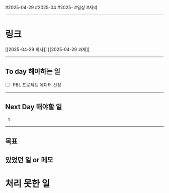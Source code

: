 #2025-04-29 #2025-04 #2025-
#일상 #저녁 

-------
# 링크
[[2025-04-29 회사]]
[[2025-04-29 과제]]

---
## To day 해야하는 일
- [ ] PBL 프로젝트 에디터 선정

---
## Next Day 해야할 일
1. 

---

## 목표


## 있었던 일  or 메모


# 처리 못한 일